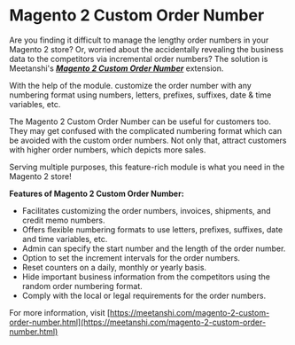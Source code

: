 # Magento 2 Custom Order Number

Are you finding it difficult to manage the lengthy order numbers in your Magento 2 store? Or, worried about the accidentally revealing the business data to the competitors via incremental order numbers? The solution is Meetanshi's [***Magento 2 Custom Order Number***](https://meetanshi.com/magento-2-custom-order-number.html) extension.

With the help of the module. customize the order number with any numbering format using numbers, letters, prefixes, suffixes, date & time variables, etc.

The Magento 2 Custom Order Number can be useful for customers too. They may get confused with the complicated numbering format which can be avoided with the custom order numbers. Not only that, attract customers with higher order numbers, which depicts more sales.

Serving multiple purposes, this feature-rich module is what you need in the Magento 2 store!


**Features of Magento 2 Custom Order Number:**

* Facilitates customizing the order numbers, invoices, shipments, and credit memo numbers.
* Offers flexible numbering formats to use letters, prefixes, suffixes, date and time variables, etc.
* Admin can specify the start number and the length of the order number.
* Option to set the increment intervals for the order numbers.
* Reset counters on a daily, monthly or yearly basis.
* Hide important business information from the competitors using the random order numbering format.
* Comply with the local or legal requirements for the order numbers.

For more information, visit [https://meetanshi.com/magento-2-custom-order-number.html](https://meetanshi.com/magento-2-custom-order-number.html)
